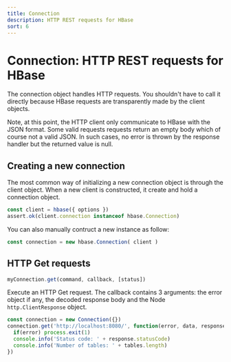 ```yaml
---
title: Connection
description: HTTP REST requests for HBase
sort: 6
---
```


# Connection: HTTP REST requests for HBase

The connection object handles HTTP requests. You shouldn't have to call it directly because HBase requests are transparently made by the client objects.

Note, at this point, the HTTP client only communicate to HBase with the JSON format. Some valid requests requests return an empty body which of course not a valid JSON. In such cases, no error is thrown by the response handler but the returned value is null.

## Creating a new connection

The most common way of initializing a new connection object is through the client object. When a new client is constructed, it create and hold a connection object.

```javascript
const client = hbase({ options })
assert.ok(client.connection instanceof hbase.Connection)
```

You can also manually contruct a new instance as follow:

```javascript
const connection = new hbase.Connection( client )
```

## HTTP Get requests

```javascript
myConnection.get(command, callback, [status])
```

Execute an HTTP Get request. The callback contains 3 arguments: the error object if any, the decoded response body and the Node `http.ClientResponse` object.

```javascript
const connection = new Connection({})
connection.get('http://localhost:8080/', function(error, data, response){
  if(error) process.exit(1)
  console.info('Status code: ' + response.statusCode)
  console.info('Number of tables: ' + tables.length)
})
```
